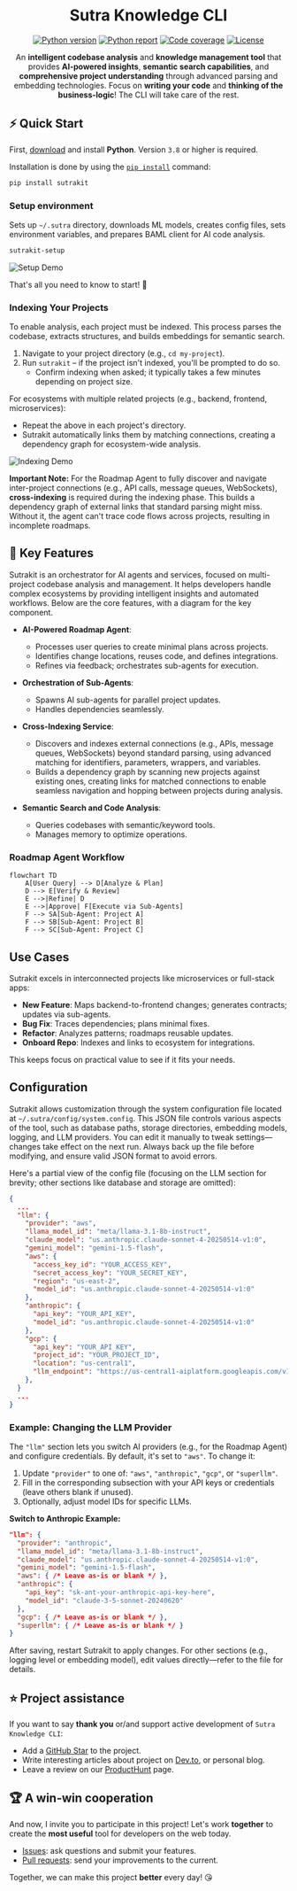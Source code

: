 <div align="center">

# Sutra Knowledge CLI

[![Python version][python_version_img]][python_dev_url]
[![Python report][python_report_img]][python_report_url]
[![Code coverage][python_code_coverage_img]][repo_url]
[![License][repo_license_img]][repo_license_url]

An **intelligent codebase analysis** and **knowledge management tool** that provides **AI-powered insights**, **semantic search capabilities**, and **comprehensive project understanding** through advanced parsing and embedding technologies. Focus on **writing your code** and **thinking of the business-logic**! The CLI will take care of the rest.

</div>

## ⚡️ Quick Start

First, [download][python_download_url] and install **Python**. Version `3.8` or
higher is required.

Installation is done by using the [`pip install`][python_install_url] command:

```bash
pip install sutrakit
```

### Setup environment

Sets up `~/.sutra` directory, downloads ML models, creates config files, sets environment variables, and prepares BAML client for AI code analysis.

```bash
sutrakit-setup
```

![Setup Demo](https://github.com/sutragraph/sutracli/raw/main/assets/setup.gif)

That's all you need to know to start! 🎉

### Indexing Your Projects

To enable analysis, each project must be indexed. This process parses the codebase, extracts structures, and builds embeddings for semantic search.

1. Navigate to your project directory (e.g., `cd my-project`).
2. Run `sutrakit` – if the project isn't indexed, you'll be prompted to do so.
   - Confirm indexing when asked; it typically takes a few minutes depending on project size.

For ecosystems with multiple related projects (e.g., backend, frontend, microservices):

- Repeat the above in each project's directory.
- Sutrakit automatically links them by matching connections, creating a dependency graph for ecosystem-wide analysis.

![Indexing Demo](https://github.com/sutragraph/sutracli/raw/main/assets/indexing.gif)

**Important Note:** For the Roadmap Agent to fully discover and navigate inter-project connections (e.g., API calls, message queues, WebSockets), **cross-indexing** is required during the indexing phase. This builds a dependency graph of external links that standard parsing might miss. Without it, the agent can't trace code flows across projects, resulting in incomplete roadmaps.

## 📝 Key Features

Sutrakit is an orchestrator for AI agents and services, focused on multi-project codebase analysis and management. It helps developers handle complex ecosystems by providing intelligent insights and automated workflows. Below are the core features, with a diagram for the key component.

- **AI-Powered Roadmap Agent**:

  - Processes user queries to create minimal plans across projects.
  - Identifies change locations, reuses code, and defines integrations.
  - Refines via feedback; orchestrates sub-agents for execution.

- **Orchestration of Sub-Agents**:

  - Spawns AI sub-agents for parallel project updates.
  - Handles dependencies seamlessly.

- **Cross-Indexing Service**:

  - Discovers and indexes external connections (e.g., APIs, message queues, WebSockets) beyond standard parsing, using advanced matching for identifiers, parameters, wrappers, and variables.
  - Builds a dependency graph by scanning new projects against existing ones, creating links for matched connections to enable seamless navigation and hopping between projects during analysis.

- **Semantic Search and Code Analysis**:

  - Queries codebases with semantic/keyword tools.
  - Manages memory to optimize operations.

### Roadmap Agent Workflow

```mermaid
flowchart TD
    A[User Query] --> D[Analyze & Plan]
    D --> E[Verify & Review]
    E -->|Refine| D
    E -->|Approve| F[Execute via Sub-Agents]
    F --> SA[Sub-Agent: Project A]
    F --> SB[Sub-Agent: Project B]
    F --> SC[Sub-Agent: Project C]
```

## Use Cases

Sutrakit excels in interconnected projects like microservices or full-stack apps:

- **New Feature**: Maps backend-to-frontend changes; generates contracts; updates via sub-agents.
- **Bug Fix**: Traces dependencies; plans minimal fixes.
- **Refactor**: Analyzes patterns; roadmaps reusable updates.
- **Onboard Repo**: Indexes and links to ecosystem for integrations.

This keeps focus on practical value to see if it fits your needs.

## Configuration

Sutrakit allows customization through the system configuration file located at `~/.sutra/config/system.config`. This JSON file controls various aspects of the tool, such as database paths, storage directories, embedding models, logging, and LLM providers. You can edit it manually to tweak settings—changes take effect on the next run. Always back up the file before modifying, and ensure valid JSON format to avoid errors.

Here's a partial view of the config file (focusing on the LLM section for brevity; other sections like database and storage are omitted):

```json
{
  ...
  "llm": {
    "provider": "aws",
    "llama_model_id": "meta/llama-3.1-8b-instruct",
    "claude_model": "us.anthropic.claude-sonnet-4-20250514-v1:0",
    "gemini_model": "gemini-1.5-flash",
    "aws": {
      "access_key_id": "YOUR_ACCESS_KEY",
      "secret_access_key": "YOUR_SECRET_KEY",
      "region": "us-east-2",
      "model_id": "us.anthropic.claude-sonnet-4-20250514-v1:0"
    },
    "anthropic": {
      "api_key": "YOUR_API_KEY",
      "model_id": "us.anthropic.claude-sonnet-4-20250514-v1:0"
    },
    "gcp": {
      "api_key": "YOUR_API_KEY",
      "project_id": "YOUR_PROJECT_ID",
      "location": "us-central1",
      "llm_endpoint": "https://us-central1-aiplatform.googleapis.com/v1/projects/{project_id}/locations/us-central1/endpoints/openapi/chat/completions"
    },
  }
  ...
}
```

### Example: Changing the LLM Provider

The `"llm"` section lets you switch AI providers (e.g., for the Roadmap Agent) and configure credentials. By default, it's set to `"aws"`. To change it:

1. Update `"provider"` to one of: `"aws"`, `"anthropic"`, `"gcp"`, or `"superllm"`.
2. Fill in the corresponding subsection with your API keys or credentials (leave others blank if unused).
3. Optionally, adjust model IDs for specific LLMs.

**Switch to Anthropic Example:**

```json
"llm": {
  "provider": "anthropic",
  "llama_model_id": "meta/llama-3.1-8b-instruct",
  "claude_model": "us.anthropic.claude-sonnet-4-20250514-v1:0",
  "gemini_model": "gemini-1.5-flash",
  "aws": { /* Leave as-is or blank */ },
  "anthropic": {
    "api_key": "sk-ant-your-anthropic-api-key-here",
    "model_id": "claude-3-5-sonnet-20240620"
  },
  "gcp": { /* Leave as-is or blank */ },
  "superllm": { /* Leave as-is or blank */ }
}
```

After saving, restart Sutrakit to apply changes. For other sections (e.g., logging level or embedding model), edit values directly—refer to the file for details.

## ⭐️ Project assistance

If you want to say **thank you** or/and support active development of
`Sutra Knowledge CLI`:

- Add a [GitHub Star][repo_url] to the project.
- Write interesting articles about project on [Dev.to][dev_to_url], or
  personal blog.
- Leave a review on our [ProductHunt][sutrakit_product-hunt_url] page.

## 🏆 A win-win cooperation

And now, I invite you to participate in this project! Let's work **together** to
create the **most useful** tool for developers on the web today.

- [Issues][repo_issues_url]: ask questions and submit your features.
- [Pull requests][repo_pull_request_url]: send your improvements to the current.

Together, we can make this project **better** every day! 😘

<!-- Python -->

[python_download_url]: https://www.python.org/downloads/
[python_install_url]: https://pip.pypa.io/en/stable/installation/
[python_version_img]: https://img.shields.io/badge/Python-3.8%2B-3776AB?style=for-the-badge&logo=python
[python_report_img]: https://img.shields.io/badge/Python_report-A%2B-success?style=for-the-badge&logo=none
[python_report_url]: https://github.com/sutragraph/sutracli
[python_code_coverage_img]: https://img.shields.io/badge/code_coverage-90%25-success?style=for-the-badge&logo=none

<!-- Repository -->

[repo_url]: https://github.com/sutragraph/sutracli

[repo_logo_url]: [url_placeholder]
[repo_logo_img]: https://www.svgrepo.com/download/421259/ai-brain-data.svg
[repo_license_url]: https://github.com/sutragraph/sutracli/blob/main/LICENSE
[repo_license_img]: https://img.shields.io/badge/license-GNU-red?style=for-the-badge&logo=none
[repo_cc_url]: https://creativecommons.org/licenses/by-sa/4.0/
[repo_issues_url]: https://github.com/sutragraph/sutracli/issues
[repo_pull_request_url]: https://github.com/sutragraph/sutracli/pulls
[repo_discussions_url]: https://github.com/sutragraph/sutracli/discussions
[repo_releases_url]: https://github.com/sutragraph/sutracli/releases
[repo_wiki_url]: https://github.com/sutragraph/sutracli/wiki
[repo_wiki_img]: https://img.shields.io/badge/docs-wiki_page-blue?style=for-the-badge&logo=none
[repo_wiki_faq_url]: https://github.com/sutragraph/sutracli/wiki/FAQ

<!-- Project -->

[sutrakit_product-hunt_url]: [url_placeholder]

<!-- Author -->

[author]: https://github.com/sutragraph

<!-- Readme links -->

[dev_to_url]: https://dev.to
[sqlite_url]: https://sqlite.org
[faiss_url]: https://github.com/facebookresearch/faiss
[anthropic_url]: https://anthropic.com
[openai_url]: https://openai.com
[gcp_url]: https://cloud.google.com/vertex-ai
[brew_url]: https://brew.sh

[boosty_url]: [url_placeholder]
[python_dev_url]: https://www.python.org/
